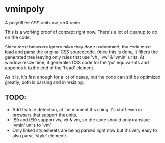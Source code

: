 vminpoly
========

A polyfill for CSS units vw, vh &amp; vmin.

This is a working proof of concept right now. There's a lot of cleanup to do on the code.

Since most browsers ignore rules they don't understand, the code must load and parse the original CSS sourcecode. Once this is done, it filters the generated tree leaving only rules that use 'vh', 'vw' & 'vmin' units.
At window resize time, it generates CSS code for the 'px' equivalents and appends it to the end of the 'head' element.

As it is, it's fast enough for a lot of cases, but the code can still be optimized greatly, both in parsing and in resizing.

TODO:
-----

* Add feature detection, at the moment it's doing it's stuff even in browsers that support the units.
* IE9 and IE10 support vw, vh & vm, so the code should only translate 'vmin' units to 'vm'
* Only linked stylesheets are being parsed right now but it's very easy to also parse 'style' elements.